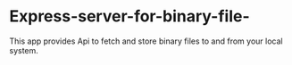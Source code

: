 # Express-server-for-binary-file-
This app provides Api to fetch and store binary files to and from your local system.
